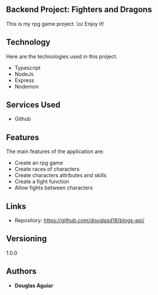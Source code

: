 ## Backend Project: Fighters and Dragons
This is my rpg game project. \o/
Enjoy It!


## Technology 

Here are the technologies used in this project.

* Typescript
* NodeJs
* Express
* Nodemon

## Services Used

* Github

## Features

The main features of the application are:
 - Create an rpg game 
 - Create races of characters
 - Create characters attributes and skills
 - Create a fight function
 - Allow fights between characters


## Links

  - Repository: https://github.com/douglasd18/blogs-api/

## Versioning

  1.0.0


## Authors

  * **Douglas Aguiar** 
